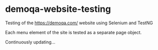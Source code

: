# demoqa-website-testing
Testing of the https://demoqa.com/ website using Selenium and TestNG

Each menu element of the site is tested as a separate page object.

Continuously updating...
